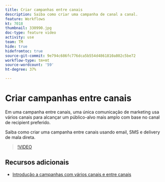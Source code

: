```yaml
---
title: Criar campanhas entre canais
description: Saiba como criar uma campanha de canal a canal.
feature: Workflows
kt: 7018
thumbnail: 330990.jpg
doc-type: feature video
activity: use
team: TM
hide: true
hidefromtoc: true
source-git-commit: 9e794c686fc776dca5b554d4861810a802c5be72
workflow-type: tm+mt
source-wordcount: '59'
ht-degree: 37%

---
```


# Criar campanhas entre canais

Em uma campanha entre canais, uma única comunicação de marketing usa vários canais para alcançar um público-alvo mais amplo com base no canal de recipient preferido.

Saiba como criar uma campanha entre canais usando email, SMS e delivery de mala direta.

>[!VIDEO](https://video.tv.adobe.com/v/330990?quality=12)

## Recursos adicionais

* [Introdução a campanhas com vários canais e entre canais](/help/orchestrate-campaigns/introduction-to-cross-and-multi-channel-campaigns.md)
